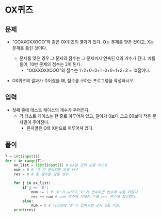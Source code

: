# OX퀴즈

## 문제
- "OOXXOXXOOO"와 같은 OX퀴즈의 결과가 있다. O는 문제를 맞은 것이고, X는 문제를 틀린 것이다. 
  - 문제를 맞은 경우 그 문제의 점수는 그 문제까지 연속된 O의 개수가 된다. 예를 들어, 10번 문제의 점수는 3이 된다.
    - "OOXXOXXOOO"의 점수는 1+2+0+0+1+0+0+1+2+3 = 10점이다.

- OX퀴즈의 결과가 주어졌을 때, 점수를 구하는 프로그램을 작성하시오.

## 입력
- 첫째 줄에 테스트 케이스의 개수가 주어진다. 
  - 각 테스트 케이스는 한 줄로 이루어져 있고, 길이가 0보다 크고 80보다 작은 문자열이 주어진다. 
    - 문자열은 O와 X만으로 이루어져 있다.

## 풀이
``` Python
T = int(input())
for i in range(T):
    ox_list = list(input()) # OX를 입력 받을 리스트
    num = 0 # 'O'가 연속되면 담을 변수
    res = 0 # 총 점수를 담을 변수

    for j in ox_list:
        if j == 'O':
            num += 1 # 'O'가 나오고 'O'가 연속되면 변수에 수를 더한다.
            res += num # num 변수에 더해진 수를 res 변수에 합산한다.
        else:
            num = 0 # 리스트에 'X'가 입력되면 숫자 0을 저장.
    print(res)
    
```
